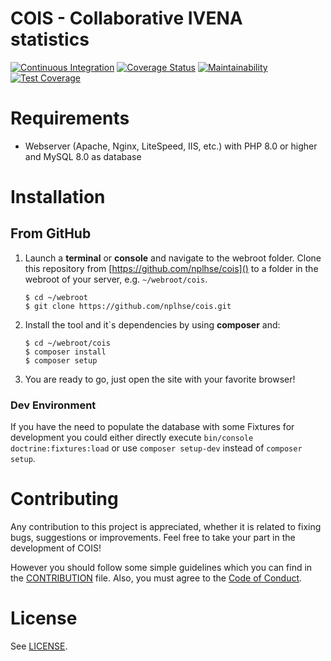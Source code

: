 # COIS - Collaborative IVENA statistics

[![Continuous Integration](https://github.com/nplhse/cois/actions/workflows/continuous-integration.yml/badge.svg)](https://github.com/nplhse/cois/actions/workflows/continuous-integration.yml) [![Coverage Status](https://coveralls.io/repos/github/nplhse/cois/badge.svg?branch=main)](https://coveralls.io/github/nplhse/cois?branch=main) [![Maintainability](https://api.codeclimate.com/v1/badges/42c306c963c6a04bd2ea/maintainability)](https://codeclimate.com/github/nplhse/cois/maintainability) [![Test Coverage](https://api.codeclimate.com/v1/badges/42c306c963c6a04bd2ea/test_coverage)](https://codeclimate.com/github/nplhse/cois/test_coverage)

# Requirements

-   Webserver (Apache, Nginx, LiteSpeed, IIS, etc.) with PHP 8.0 or higher and MySQL 8.0 as database

# Installation

## From GitHub

1. Launch a **terminal** or **console** and navigate to the webroot folder. Clone this repository from [https://github.com/nplhse/cois]() to a folder in the webroot of your server, e.g. `~/webroot/cois`.

    ```
    $ cd ~/webroot
    $ git clone https://github.com/nplhse/cois.git
    ```

2. Install the tool and it`s dependencies by using **composer** and:

    ```
    $ cd ~/webroot/cois
    $ composer install
    $ composer setup
    ```

3. You are ready to go, just open the site with your favorite browser!

### Dev Environment

If you have the need to populate the database with some Fixtures for development you could either directly execute `bin/console doctrine:fixtures:load` or use `composer setup-dev` instead of `composer setup`.

# Contributing

Any contribution to this project is appreciated, whether it is related to fixing bugs, suggestions or improvements. Feel free to take your part in the development of COIS!

However you should follow some simple guidelines which you can find in the [CONTRIBUTION](CONTRIBUTION.md) file. Also, you must agree to the [Code of Conduct](CODE_OF_CONDUCT.md).

# License

See [LICENSE](LICENSE.md).
